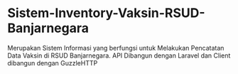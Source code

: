 # Sistem-Inventory-Vaksin-RSUD-Banjarnegara
Merupakan Sistem Informasi yang berfungsi untuk Melakukan Pencatatan Data Vaksin di RSUD Banjarnegara. API Dibangun dengan Laravel dan Client dibangun dengan GuzzleHTTP
